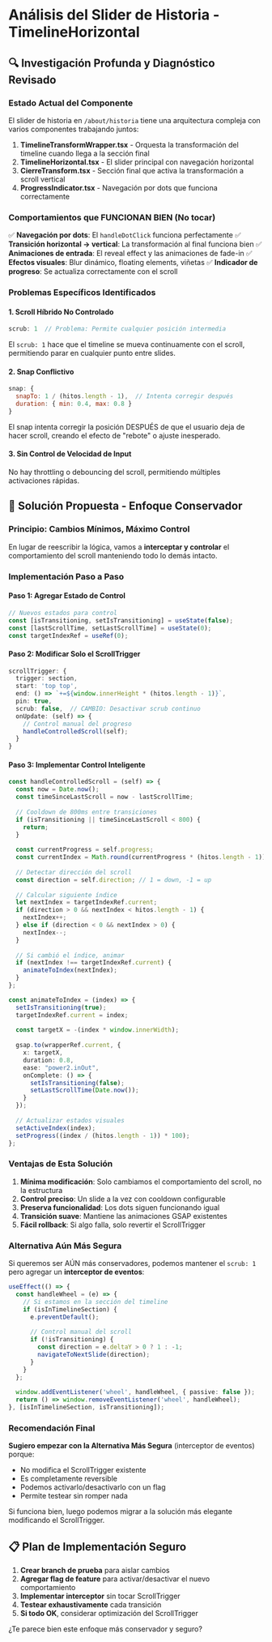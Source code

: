 # Análisis del Slider de Historia - TimelineHorizontal

## 🔍 Investigación Profunda y Diagnóstico Revisado

### Estado Actual del Componente

El slider de historia en `/about/historia` tiene una arquitectura compleja con varios componentes trabajando juntos:

1. **TimelineTransformWrapper.tsx** - Orquesta la transformación del timeline cuando llega a la sección final
2. **TimelineHorizontal.tsx** - El slider principal con navegación horizontal
3. **CierreTransform.tsx** - Sección final que activa la transformación a scroll vertical
4. **ProgressIndicator.tsx** - Navegación por dots que funciona correctamente

### Comportamientos que FUNCIONAN BIEN (No tocar)

✅ **Navegación por dots**: El `handleDotClick` funciona perfectamente
✅ **Transición horizontal → vertical**: La transformación al final funciona bien
✅ **Animaciones de entrada**: El reveal effect y las animaciones de fade-in
✅ **Efectos visuales**: Blur dinámico, floating elements, viñetas
✅ **Indicador de progreso**: Se actualiza correctamente con el scroll

### Problemas Específicos Identificados

#### 1. Scroll Híbrido No Controlado
```javascript
scrub: 1  // Problema: Permite cualquier posición intermedia
```
El `scrub: 1` hace que el timeline se mueva continuamente con el scroll, permitiendo parar en cualquier punto entre slides.

#### 2. Snap Conflictivo
```javascript
snap: {
  snapTo: 1 / (hitos.length - 1),  // Intenta corregir después
  duration: { min: 0.4, max: 0.8 }
}
```
El snap intenta corregir la posición DESPUÉS de que el usuario deja de hacer scroll, creando el efecto de "rebote" o ajuste inesperado.

#### 3. Sin Control de Velocidad de Input
No hay throttling o debouncing del scroll, permitiendo múltiples activaciones rápidas.

## 🎯 Solución Propuesta - Enfoque Conservador

### Principio: Cambios Mínimos, Máximo Control

En lugar de reescribir la lógica, vamos a **interceptar y controlar** el comportamiento del scroll manteniendo todo lo demás intacto.

### Implementación Paso a Paso

#### Paso 1: Agregar Estado de Control
```typescript
// Nuevos estados para control
const [isTransitioning, setIsTransitioning] = useState(false);
const [lastScrollTime, setLastScrollTime] = useState(0);
const targetIndexRef = useRef(0);
```

#### Paso 2: Modificar Solo el ScrollTrigger
```typescript
scrollTrigger: {
  trigger: section,
  start: 'top top',
  end: () => `+=${window.innerHeight * (hitos.length - 1)}`,
  pin: true,
  scrub: false,  // CAMBIO: Desactivar scrub continuo
  onUpdate: (self) => {
    // Control manual del progreso
    handleControlledScroll(self);
  }
}
```

#### Paso 3: Implementar Control Inteligente
```typescript
const handleControlledScroll = (self) => {
  const now = Date.now();
  const timeSinceLastScroll = now - lastScrollTime;
  
  // Cooldown de 800ms entre transiciones
  if (isTransitioning || timeSinceLastScroll < 800) {
    return;
  }
  
  const currentProgress = self.progress;
  const currentIndex = Math.round(currentProgress * (hitos.length - 1));
  
  // Detectar dirección del scroll
  const direction = self.direction; // 1 = down, -1 = up
  
  // Calcular siguiente índice
  let nextIndex = targetIndexRef.current;
  if (direction > 0 && nextIndex < hitos.length - 1) {
    nextIndex++;
  } else if (direction < 0 && nextIndex > 0) {
    nextIndex--;
  }
  
  // Si cambió el índice, animar
  if (nextIndex !== targetIndexRef.current) {
    animateToIndex(nextIndex);
  }
};

const animateToIndex = (index) => {
  setIsTransitioning(true);
  targetIndexRef.current = index;
  
  const targetX = -(index * window.innerWidth);
  
  gsap.to(wrapperRef.current, {
    x: targetX,
    duration: 0.8,
    ease: "power2.inOut",
    onComplete: () => {
      setIsTransitioning(false);
      setLastScrollTime(Date.now());
    }
  });
  
  // Actualizar estados visuales
  setActiveIndex(index);
  setProgress((index / (hitos.length - 1)) * 100);
};
```

### Ventajas de Esta Solución

1. **Mínima modificación**: Solo cambiamos el comportamiento del scroll, no la estructura
2. **Control preciso**: Un slide a la vez con cooldown configurable
3. **Preserva funcionalidad**: Los dots siguen funcionando igual
4. **Transición suave**: Mantiene las animaciones GSAP existentes
5. **Fácil rollback**: Si algo falla, solo revertir el ScrollTrigger

### Alternativa Aún Más Segura

Si queremos ser AÚN más conservadores, podemos mantener el `scrub: 1` pero agregar un **interceptor de eventos**:

```typescript
useEffect(() => {
  const handleWheel = (e) => {
    // Si estamos en la sección del timeline
    if (isInTimelineSection) {
      e.preventDefault();
      
      // Control manual del scroll
      if (!isTransitioning) {
        const direction = e.deltaY > 0 ? 1 : -1;
        navigateToNextSlide(direction);
      }
    }
  };
  
  window.addEventListener('wheel', handleWheel, { passive: false });
  return () => window.removeEventListener('wheel', handleWheel);
}, [isInTimelineSection, isTransitioning]);
```

### Recomendación Final

**Sugiero empezar con la Alternativa Más Segura** (interceptor de eventos) porque:
- No modifica el ScrollTrigger existente
- Es completamente reversible
- Podemos activarlo/desactivarlo con un flag
- Permite testear sin romper nada

Si funciona bien, luego podemos migrar a la solución más elegante modificando el ScrollTrigger.

## 📋 Plan de Implementación Seguro

1. **Crear branch de prueba** para aislar cambios
2. **Agregar flag de feature** para activar/desactivar el nuevo comportamiento
3. **Implementar interceptor** sin tocar ScrollTrigger
4. **Testear exhaustivamente** cada transición
5. **Si todo OK**, considerar optimización del ScrollTrigger

¿Te parece bien este enfoque más conservador y seguro?